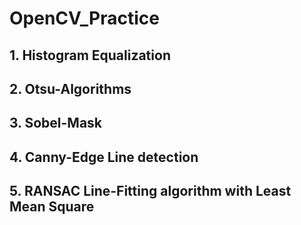 # OpenCV_Practice

## 1. Histogram Equalization

## 2. Otsu-Algorithms

## 3. Sobel-Mask

## 4. Canny-Edge Line detection

## 5. RANSAC Line-Fitting algorithm with Least Mean Square
